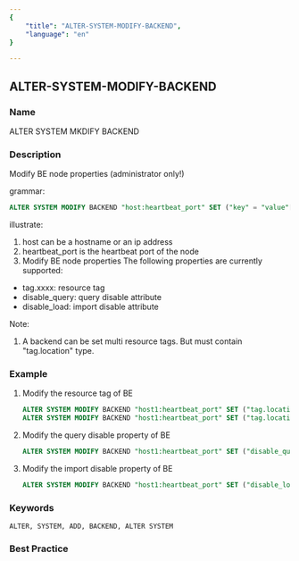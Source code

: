 ```yaml
---
{
    "title": "ALTER-SYSTEM-MODIFY-BACKEND",
    "language": "en"
}

---
```


<!--
Licensed to the Apache Software Foundation (ASF) under one
or more contributor license agreements.  See the NOTICE file
distributed with this work for additional information
regarding copyright ownership.  The ASF licenses this file
to you under the Apache License, Version 2.0 (the
"License"); you may not use this file except in compliance
with the License.  You may obtain a copy of the License at

  http://www.apache.org/licenses/LICENSE-2.0

Unless required by applicable law or agreed to in writing,
software distributed under the License is distributed on an
"AS IS" BASIS, WITHOUT WARRANTIES OR CONDITIONS OF ANY
KIND, either express or implied.  See the License for the
specific language governing permissions and limitations
under the License.
-->

## ALTER-SYSTEM-MODIFY-BACKEND

### Name

ALTER SYSTEM MKDIFY BACKEND

### Description

Modify BE node properties (administrator only!)

grammar:

```sql
ALTER SYSTEM MODIFY BACKEND "host:heartbeat_port" SET ("key" = "value"[, ...]);
```

  illustrate:

1. host can be a hostname or an ip address
2. heartbeat_port is the heartbeat port of the node
3. Modify BE node properties The following properties are currently supported:

- tag.xxxx: resource tag
- disable_query: query disable attribute
- disable_load: import disable attribute

Note:
1. A backend can be set multi resource tags. But must contain "tag.location" type.

### Example

1. Modify the resource tag of BE

    ```sql
    ALTER SYSTEM MODIFY BACKEND "host1:heartbeat_port" SET ("tag.location" = "group_a");
    ALTER SYSTEM MODIFY BACKEND "host1:heartbeat_port" SET ("tag.location" = "group_a", "tag.compute" = "c1");
    ```

2. Modify the query disable property of BE

    ```sql
    ALTER SYSTEM MODIFY BACKEND "host1:heartbeat_port" SET ("disable_query" = "true");
    ```

3. Modify the import disable property of BE

    ```sql
    ALTER SYSTEM MODIFY BACKEND "host1:heartbeat_port" SET ("disable_load" = "true");
    ```

### Keywords

    ALTER, SYSTEM, ADD, BACKEND, ALTER SYSTEM

### Best Practice

